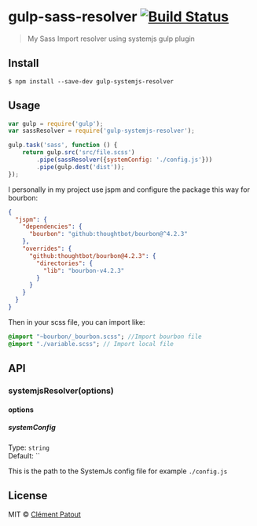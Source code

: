 # gulp-sass-resolver [![Build Status](https://travis-ci.org/clempat/gulp-systemjs-resolver.svg?branch=master)](https://travis-ci.org/clempat/gulp-systemjs-resolver)

> My Sass Import resolver using systemjs gulp plugin


## Install

```
$ npm install --save-dev gulp-systemjs-resolver
```


## Usage

```js
var gulp = require('gulp');
var sassResolver = require('gulp-systemjs-resolver');

gulp.task('sass', function () {
	return gulp.src('src/file.scss')
		.pipe(sassResolver({systemConfig: './config.js'}))
		.pipe(gulp.dest('dist'));
});
```

I personally in my project use jspm and configure the package this way for bourbon:
```json
{
  "jspm": {
    "dependencies": {
      "bourbon": "github:thoughtbot/bourbon@^4.2.3"
    },
    "overrides": {
      "github:thoughtbot/bourbon@4.2.3": {
        "directories": {
          "lib": "bourbon-v4.2.3"
        }
      }
    }
  }
}
```

Then in your scss file, you can import like:

```sass
@import "~bourbon/_bourbon.scss"; //Import bourbon file
@import "./variable.scss"; // Import local file
```

## API

### systemjsResolver(options)

#### options

##### systemConfig

Type: `string`  
Default: ``

This is the path to the SystemJs config file for example `./config.js`


## License

MIT © [Clément Patout](https://github.com/clempat)
